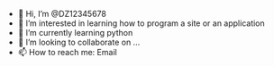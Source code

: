 - 👋 Hi, I’m @DZ12345678
- 👀 I’m interested in learning how to program a site or an application
- 🌱 I’m currently learning python
- 💞️ I’m looking to collaborate on ...
- 📫 How to reach me: Email

<!---
DZ12345678/DZ12345678 is a ✨ special ✨ repository because its `README.md` (this file) appears on your GitHub profile.
You can click the Preview link to take a look at your changes.
--->
